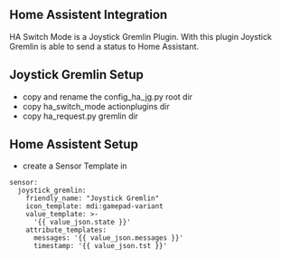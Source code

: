 Home Assistent Integration
----------------------------

HA Switch Mode is a Joystick Gremlin Plugin. 
With this plugin Joystick Gremlin is able to send a status to Home Assistant. 

## Joystick Gremlin Setup 
- copy and rename the config_ha_jg.py root dir
- copy ha_switch_mode actionplugins  dir
- copy ha_request.py gremlin dir


## Home Assistent Setup
- create a Sensor Template in
```
sensor:
  joystick_gremlin:
    friendly_name: "Joystick Gremlin"
    icon_template: mdi:gamepad-variant
    value_template: >-
      '{{ value_json.state }}'
    attribute_templates:
      messages: '{{ value_json.messages }}'
      timestamp: '{{ value_json.tst }}'
```